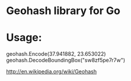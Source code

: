 # Geohash library for Go

# Usage:

geohash.Encode(37.941882, 23.653022)
geohash.DecodeBoundingBox("sw8zf5pe7r7w")

http://en.wikipedia.org/wiki/Geohash